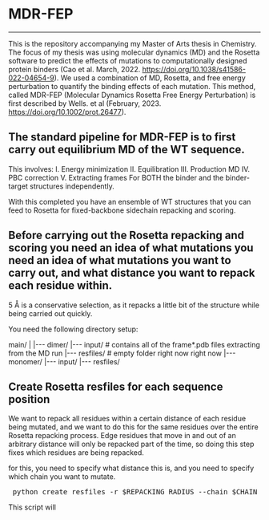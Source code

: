 # MDR-FEP
----

This is the repository accompanying my Master of Arts thesis in Chemistry. The focus of my thesis was using molecular dynamics (MD) and the Rosetta software to predict the effects of mutations to computationally designed protein binders (Cao et al. March, 2022. https://doi.org/10.1038/s41586-022-04654-9). We used a combination of MD, Rosetta, and free energy perturbation to quantify the binding effects of each mutation. This method, called MDR-FEP (Molecular Dynamics Rosetta Free Energy Perturbation) is first described by Wells. et al (February, 2023. https://doi.org/10.1002/prot.26477).

## The standard pipeline for MDR-FEP is to first carry out equilibrium MD of the WT sequence.
This involves:
  I. Energy minimization
  II. Equilibration
  III. Production MD
  IV. PBC correction
  V. Extracting frames
  For BOTH the binder and the binder-target structures independently.

With this completed you have an ensemble of WT structures that you can feed to Rosetta for fixed-backbone sidechain repacking and scoring.

## Before carrying out the Rosetta repacking and scoring you need an idea of what mutations you need an idea of what mutations you want to carry out, and what distance you want to repack each residue within. 
5 Å is a conservative selection, as it repacks a little bit of the structure while being carried out quickly.

You need the following directory setup:

main/
|
|--- dimer/
      |--- input/    # contains all of the frame*.pdb files extracting from the MD run
      |--- resfiles/ # empty folder right now right now
|--- monomer/
      |--- input/
      |--- resfiles/

## Create Rosetta resfiles for each sequence position
We want to repack all residues within a certain distance of each residue being mutated, and we want to do this for the same residues over the entire Rosetta repacking process. Edge residues that move in and out of an arbitrary distance will only be repacked part of the time, so doing this step fixes which residues are being repacked.

for this, you need to specify what distance this is, and you need to specify which chain you want to mutate. 
<pre> python create_resfiles -r $REPACKING_RADIUS --chain $CHAIN_TO_BE_MUTATED </pre>

This script will 


